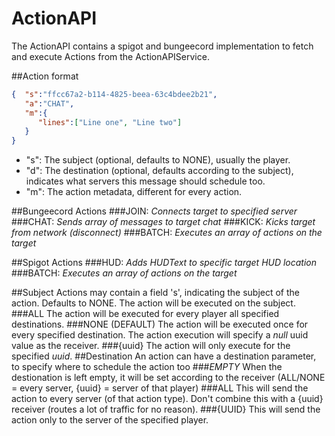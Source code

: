 # ActionAPI
The ActionAPI contains a spigot and bungeecord implementation to fetch and execute Actions from the ActionAPIService.

##Action format
```json
{  "s":"ffcc67a2-b114-4825-beea-63c4bdee2b21",
   "a":"CHAT",
   "m":{  
      "lines":["Line one", "Line two"]
   }
}
```
- "s": The subject (optional, defaults to NONE), usually the player.
- "d": The destination (optional, defaults according to the subject), indicates what servers this message should schedule too.
- "m": The action metadata, different for every action.

##Bungeecord Actions
###JOIN: *Connects target to specified server*
###CHAT: *Sends array of messages to target chat*
###KICK: *Kicks target from network (disconnect)*
###BATCH: *Executes an array of actions on the target*

##Spigot Actions
###HUD: *Adds HUDText to specific target HUD location*
###BATCH: *Executes an array of actions on the target*

##Subject
Actions may contain a field 's', indicating the subject of the action. Defaults to NONE. The action will be executed on the subject.
###ALL
The action will be executed for every player all specified destinations.
###NONE (DEFAULT)
The action will be executed once for every specified destination. The action execution will specify a *null* uuid value as the receiver.
###{uuid}
The action will only execute for the specified *uuid*.
##Destination
An action can have a destination parameter, to specify where to schedule the action too
###*EMPTY*
When the destionation is left empty, it will be set according to the receiver (ALL/NONE = every server, {uuid} = server of that player)
###ALL
This will send the action to every server (of that action type). Don't combine this with a {uuid} receiver (routes a lot of traffic for no reason).
###{UUID}
This will send the action only to the server of the specified player.

